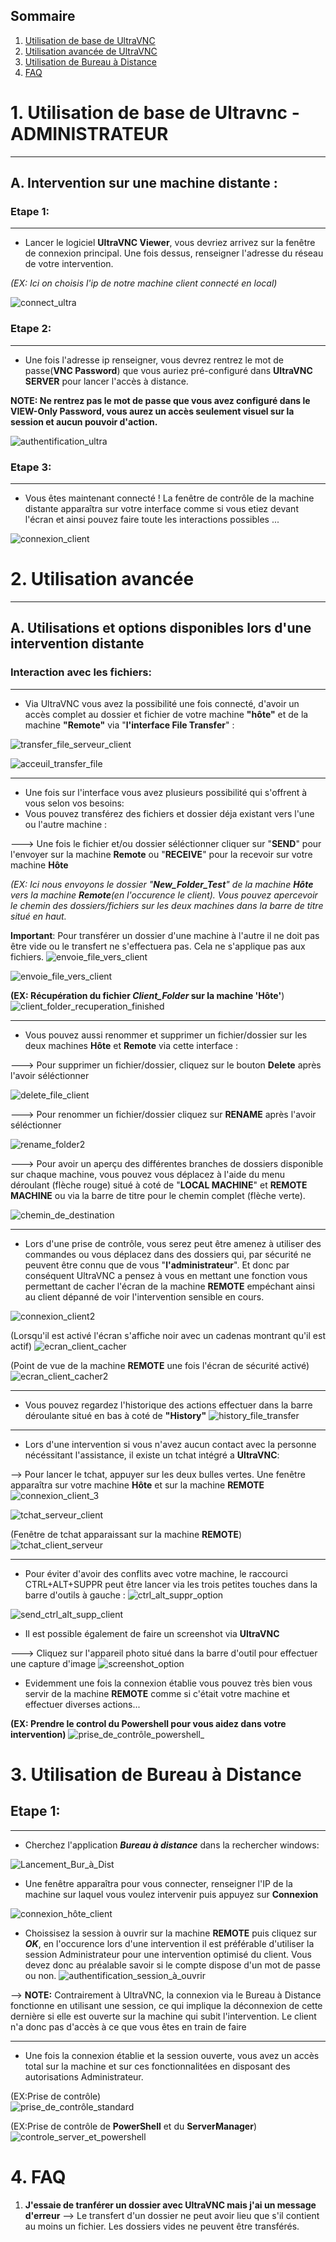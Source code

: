 ## Sommaire

1. [Utilisation de base de UltraVNC](#utilisation-de-base)
2. [Utilisation avancée de UltraVNC](#utilisation-avancee)
3. [Utilisation de Bureau à Distance](#utilisation-de-Bureau-à-distance)
4. [FAQ](#faq)

# 1. Utilisation de base de Ultravnc - ADMINISTRATEUR
------------------
<span id="utilisation-de-base"></span>
## A. Intervention sur une machine distante :


### **Etape 1**:
-------------------
- Lancer le logiciel **UltraVNC Viewer**, vous devriez arrivez sur la fenêtre de connexion principal. Une fois dessus, renseigner l'adresse du réseau de votre intervention.

_(EX: Ici on choisis l'ip de notre machine client connecté en local)_

![connect_ultra](https://github.com/user-attachments/assets/5746aac8-5349-44ed-b6e7-58905d163f1b)


### **Etape 2:**
-------------------
- Une fois l'adresse ip renseigner, vous devrez rentrez le mot de passe(**VNC Password**) que vous auriez pré-configuré dans **UltraVNC SERVER** pour lancer l'accès à distance. 

**NOTE: Ne rentrez pas le mot de passe que vous avez configuré dans le **VIEW-Only Password**, vous aurez un accès seulement visuel sur la session et aucun pouvoir d'action.**

![authentification_ultra](https://github.com/user-attachments/assets/7f6da396-208e-4bdf-ba51-ed6b8f16f5c6)

### **Etape 3:**
------------------
- Vous êtes maintenant connecté ! La fenêtre de contrôle de la machine distante apparaîtra sur votre interface comme si vous etiez devant l'écran et ainsi pouvez faire toute les interactions possibles ...

![connexion_client](https://github.com/user-attachments/assets/e6500229-dd3e-4d34-ab6b-669905256375)

# 2. Utilisation avancée
<span id="utilisation-avancee"></span>

------------------
## A. Utilisations et options disponibles lors d'une intervention distante

### **Interaction avec les fichiers**:
------------------
  - Via UltraVNC vous avez la possibilité une fois connecté, d'avoir un accès complet au dossier et fichier de votre machine **"hôte"** et de la machine **"Remote"** via "**l'interface File Transfer**" :

![transfer_file_serveur_client](https://github.com/user-attachments/assets/57afd03d-a007-410f-9012-0b20de65f0e8)

![acceuil_transfer_file](https://github.com/user-attachments/assets/3c4239a4-62c9-4264-baf8-0f3db4d1ecac)

------------------
  - Une fois sur l'interface vous avez plusieurs possibilité qui s'offrent à vous selon vos besoins:
  - Vous pouvez transférez des fichiers et dossier déja existant vers l'une ou l'autre machine :
    
  ---> Une fois le fichier et/ou dossier séléctionner cliquer sur "**SEND**" pour l'envoyer sur la machine **Remote** ou "**RECEIVE**" pour la recevoir sur votre machine **Hôte**

  _(EX: Ici nous envoyons le dossier "**New_Folder_Test**" de la machine **Hôte** vers la machine **Remote**(en l'occurence le client). Vous pouvez apercevoir le chemin des dossiers/fichiers sur les deux machines dans la  barre de titre situé en haut._

  **Important**: Pour transférer un dossier d'une machine à l'autre il ne doit pas être vide ou le transfert ne s'effectuera pas. Cela ne s'applique pas aux fichiers.
  ![envoie_file_vers_client](https://github.com/user-attachments/assets/730c613e-8f77-43bd-904b-5ce1d44a6036)

  ![envoie_file_vers_client](https://github.com/user-attachments/assets/ee0057ae-fa17-41d7-949a-231c4b044972)

  **(EX: Récupération du fichier _Client_Folder_ sur la machine 'Hôte'**)
  ![client_folder_recuperation_finished](https://github.com/user-attachments/assets/1f5fc9e0-afbd-4544-8a88-ada0834e4030)
  
------------------
  - Vous pouvez aussi renommer et supprimer un fichier/dossier sur les deux machines **Hôte** et **Remote** via cette interface :

  ---> Pour supprimer un fichier/dossier, cliquez sur le bouton **Delete** après l'avoir séléctionner

  ![delete_file_client](https://github.com/user-attachments/assets/6a45bbcb-35c9-4129-8aca-0ac9444097a0)

  ---> Pour renommer un fichier/dossier cliquez sur **RENAME** après l'avoir séléctionner

  ![rename_folder2](https://github.com/user-attachments/assets/d2843bda-5379-4fc0-b871-4b8a6504cf2b)

  ---> Pour avoir un aperçu des différentes branches de dossiers disponible sur chaque machine, vous pouvez vous déplacez à l'aide du menu déroulant (flèche rouge) situé à coté de "**LOCAL MACHINE**" et **REMOTE MACHINE** ou 
  via la barre de titre pour le chemin complet (flèche verte).
  
  ![chemin_de_destination](https://github.com/user-attachments/assets/99de2db3-3218-4de3-a550-6d79b8d7a82f)
  
------------------

  - Lors d'une prise de contrôle, vous serez peut être amenez à utiliser des commandes ou vous déplacez dans des dossiers qui, par sécurité ne peuvent être connu que de vous "**l'administrateur**". Et donc par conséquent          UltraVNC a pensez à vous en mettant une fonction vous permettant de cacher l'écran de la machine **REMOTE** empéchant ainsi au client dépanné de voir l'intervention sensible en cours.  

![connexion_client2](https://github.com/user-attachments/assets/4abf98af-3e11-489b-b4b2-4d3d1dc8aa12)

  (Lorsqu'il est activé l'écran s'affiche noir avec un cadenas montrant qu'il est actif)
  ![ecran_client_cacher](https://github.com/user-attachments/assets/9385332d-b7f6-4714-8444-663cb6dc2ab1)


  (Point de vue de la machine **REMOTE** une fois l'écran de sécurité activé)
  ![ecran_client_cacher2](https://github.com/user-attachments/assets/9489c8c4-f30d-4049-bf3b-a804fe291279)

------------------
  - Vous pouvez regardez l'historique des actions effectuer dans la barre déroulante situé en bas à coté de **"History"**
![history_file_transfer](https://github.com/user-attachments/assets/430a82f7-8722-450e-959c-039e9ce93378)

------------------
  - Lors d'une intervention si vous n'avez aucun contact avec la personne nécéssitant l'assistance, il existe un tchat intégré a **UltraVNC**:

  --> Pour lancer le tchat, appuyer sur les deux bulles vertes. Une fenêtre apparaîtra sur votre machine **Hôte** et sur la machine **REMOTE**
![connexion_client_3](https://github.com/user-attachments/assets/e348d5a5-20bf-4f12-9d09-6c729b40810b)

![tchat_serveur_client](https://github.com/user-attachments/assets/55a860e4-78ca-4bef-a912-a4a1c503e396)

(Fenêtre de tchat apparaissant sur la machine **REMOTE**)
![tchat_client_serveur](https://github.com/user-attachments/assets/7e80ac97-e024-43a7-ba33-e7f29f11095c)

------------------
  - Pour éviter d'avoir des conflits avec votre machine, le raccourci CTRL+ALT+SUPPR peut être lancer via les trois petites touches dans la barre d'outils à gauche :
![ctrl_alt_suppr_option](https://github.com/user-attachments/assets/844dd1cf-9df4-43c7-826c-e8829b34e695)

![send_ctrl_alt_supp_client](https://github.com/user-attachments/assets/d23b4277-0829-46c4-8eba-f8c15536d828)

  - Il est possible également de faire un screenshot via **UltraVNC**
  
  ---> Cliquez sur l'appareil photo situé dans la barre d'outil pour effectuer une capture d'image
  ![screenshot_option](https://github.com/user-attachments/assets/0957f843-25c3-4bd7-9fd2-5ca33daea74a)
  
  - Evidemment une fois la connexion établie vous pouvez très bien vous servir de la machine **REMOTE** comme si c'était votre machine et effectuer diverses actions...

  **(EX: Prendre le control du Powershell pour vous aidez dans votre intervention)**
  ![prise_de_contrôle_powershell_](https://github.com/user-attachments/assets/aa6b3fac-6a1d-4acd-828a-1dbf843c70f5)

  
# 3. Utilisation de Bureau à Distance
<span id="utilisation-de-Bureau-à-distance"></span>
## **Etape 1**:
----------------
- Cherchez l'application **_Bureau à distance_** dans la rechercher windows:

![Lancement_Bur_à_Dist](https://github.com/user-attachments/assets/73414fa6-ee71-4d1b-95e8-5885277a14ab)

- Une fenêtre apparaîtra pour vous connecter, renseigner l'IP de la machine sur laquel vous voulez intervenir puis appuyez sur **Connexion**

![connexion_hôte_client](https://github.com/user-attachments/assets/2c8690bd-7933-42df-8381-48ea26c1746c)

- Choissisez la session à ouvrir sur la machine **REMOTE** puis cliquez sur **_OK_**, en l'occurence lors d'une intervention il est préférable d'utiliser la session Administrateur pour une intervention optimisé du client. Vous devez donc au préalable savoir si le compte dispose d'un mot de passe ou non.
![authentification_session_à_ouvrir](https://github.com/user-attachments/assets/f47ace68-2073-4ce4-a7ff-378a8b29c985)


--> **NOTE:** Contrairement à UltraVNC, la connexion via le Bureau à Distance fonctionne en utilisant une session, ce qui implique la déconnexion de cette dernière si elle est ouverte sur la machine qui subit l'intervention. Le client n'a donc pas d'accès à ce que vous êtes en train de faire

------------------
- Une fois la connexion établie et la session ouverte, vous avez un accès total sur la machine et sur ces fonctionnalitées en disposant des autorisations Administrateur.

(EX:Prise de contrôle)    
![prise_de_contrôle_standard](https://github.com/user-attachments/assets/6a0c454d-a23d-4655-bf32-e22946b28437)

(EX:Prise de contrôle de **PowerShell** et du **ServerManager**)
![controle_server_et_powershell](https://github.com/user-attachments/assets/8fb16d5a-cc9e-45d4-9d88-4b1c6d4721fb)

# 4. FAQ
<span id="faq"></span>

1. **J'essaie de tranférer un dossier avec UltraVNC mais j'ai un message d'erreur**
--> Le transfert d'un dossier ne peut avoir lieu que s'il contient au moins un fichier. Les dossiers vides ne peuvent être transférés.

